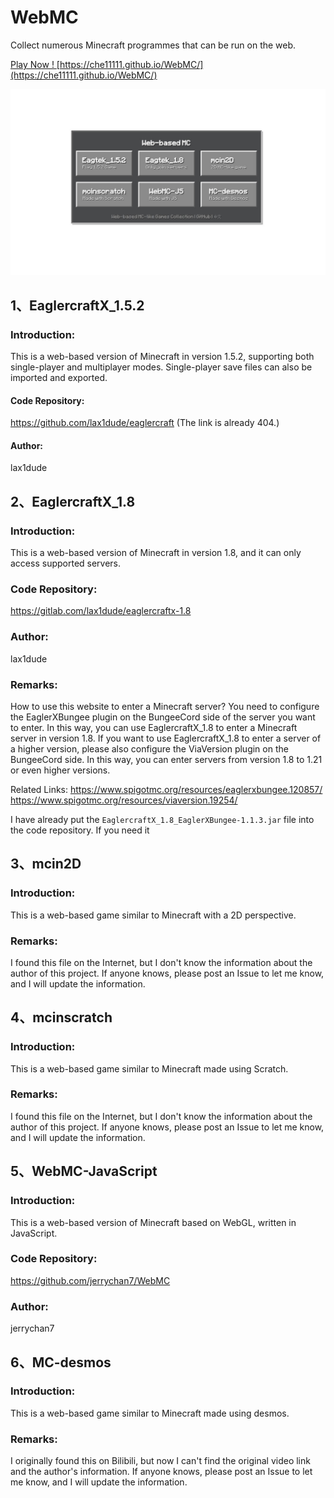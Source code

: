 # WebMC

Collect numerous Minecraft programmes that can be run on the web.

[Play Now ! ](https://che11111.github.io/WebMC/)[https://che11111.github.io/WebMC/](https://che11111.github.io/WebMC/)

![Preview](assets/img/preview.jpeg)

## 1、EaglercraftX_1.5.2

### Introduction:

This is a web-based version of Minecraft in version 1.5.2, supporting both single-player and multiplayer modes. Single-player save files can also be imported and exported.

#### Code Repository:

https://github.com/lax1dude/eaglercraft
(The link is already 404.)

#### Author:

lax1dude



## 2、EaglercraftX_1.8

### Introduction:

This is a web-based version of Minecraft in version 1.8, and it can only access supported servers.

### Code Repository:

https://gitlab.com/lax1dude/eaglercraftx-1.8

### Author:

lax1dude

### Remarks:

How to use this website to enter a Minecraft server?
You need to configure the EaglerXBungee plugin on the BungeeCord side of the server you want to enter. In this way, you can use EaglercraftX_1.8 to enter a Minecraft server in version 1.8.
If you want to use EaglercraftX_1.8 to enter a server of a higher version, please also configure the ViaVersion plugin on the BungeeCord side. In this way, you can enter servers from version 1.8 to 1.21 or even higher versions.

Related Links:
https://www.spigotmc.org/resources/eaglerxbungee.120857/
https://www.spigotmc.org/resources/viaversion.19254/

I have already put the `EaglercraftX_1.8_EaglerXBungee-1.1.3.jar` file into the code repository. If you need it



## 3、mcin2D

### Introduction:

This is a web-based game similar to Minecraft with a 2D perspective.

### Remarks:

I found this file on the Internet, but I don't know the information about the author of this project. If anyone knows, please post an Issue to let me know, and I will update the information.



## 4、mcinscratch

### Introduction:

This is a web-based game similar to Minecraft made using Scratch.

### Remarks:

I found this file on the Internet, but I don't know the information about the author of this project. If anyone knows, please post an Issue to let me know, and I will update the information.



## 5、WebMC-JavaScript

### Introduction:

This is a web-based version of Minecraft based on WebGL, written in JavaScript.

### Code Repository:

https://github.com/jerrychan7/WebMC

### Author:

jerrychan7



## 6、MC-desmos

### Introduction:

This is a web-based game similar to Minecraft made using desmos.

### Remarks:

I originally found this on Bilibili, but now I can't find the original video link and the author's information. If anyone knows, please post an Issue to let me know, and I will update the information.
